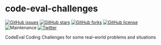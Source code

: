 # code-eval-challenges

[![GitHub issues](https://img.shields.io/github/issues/shortthirdman/code-eval-challenges)](https://github.com/shortthirdman/code-eval-challenges/issues)  [![GitHub stars](https://img.shields.io/github/stars/shortthirdman/code-eval-challenges)](https://github.com/shortthirdman/code-eval-challenges/stargazers)  [![GitHub forks](https://img.shields.io/github/forks/shortthirdman/code-eval-challenges)](https://github.com/shortthirdman/code-eval-challenges/network)  [![GitHub license](https://img.shields.io/github/license/shortthirdman/code-eval-challenges)](https://github.com/shortthirdman/code-eval-challenges/blob/master/LICENSE)  ![Maintenance](https://img.shields.io/maintenance/no/2017)  [![Twitter](https://img.shields.io/twitter/url?style=social&url=https%3A%2F%2Fgithub.com%2Fshortthirdman%2Fcode-eval-challenges)](https://twitter.com/intent/tweet?text=Wow:&url=https%3A%2F%2Fgithub.com%2Fshortthirdman%2Fcode-eval-challenges)

CodeEval Coding Challenges for some real-world problems and situations
